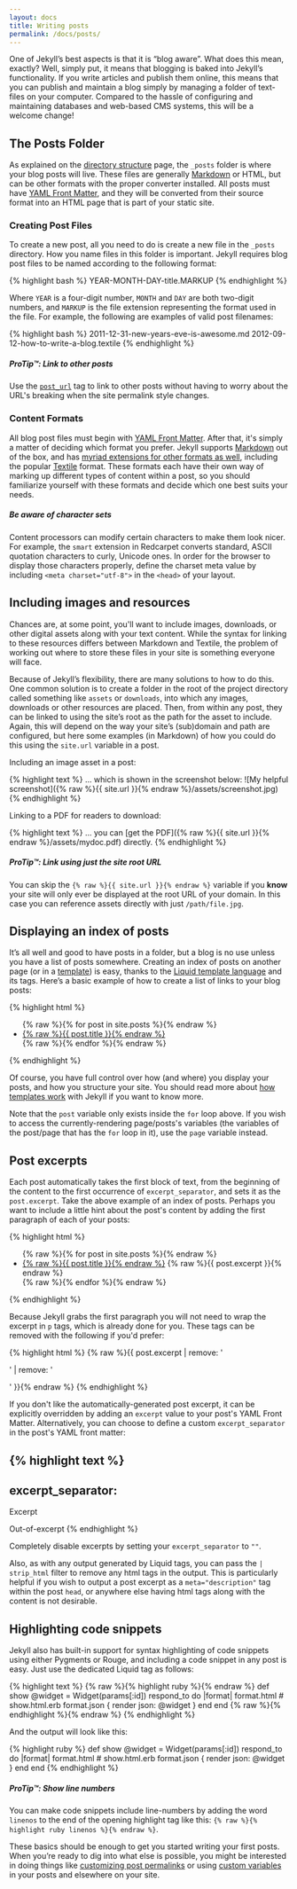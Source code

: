 ```yaml
---
layout: docs
title: Writing posts
permalink: /docs/posts/
---
```


One of Jekyll’s best aspects is that it is “blog aware”. What does this mean,
exactly? Well, simply put, it means that blogging is baked into Jekyll’s
functionality. If you write articles and publish them online, this means that
you can publish and maintain a blog simply by managing a folder of text-files on
your computer. Compared to the hassle of configuring and maintaining databases
and web-based CMS systems, this will be a welcome change!

## The Posts Folder

As explained on the [directory structure](../structure/) page, the `_posts`
folder is where your blog posts will live. These files are generally
[Markdown](http://daringfireball.net/projects/markdown/) or HTML, but can
be other formats with the proper converter installed.
All posts must have [YAML Front Matter](../frontmatter/), and they will be
converted from their source format into an HTML page that is part of your
static site.

### Creating Post Files

To create a new post, all you need to do is create a new file in the `_posts`
directory. How you name files in this folder is important. Jekyll requires blog
post files to be named according to the following format:

{% highlight bash %}
YEAR-MONTH-DAY-title.MARKUP
{% endhighlight %}

Where `YEAR` is a four-digit number, `MONTH` and `DAY` are both two-digit
numbers, and `MARKUP` is the file extension representing the format used in the
file. For example, the following are examples of valid post filenames:

{% highlight bash %}
2011-12-31-new-years-eve-is-awesome.md
2012-09-12-how-to-write-a-blog.textile
{% endhighlight %}

<div class="note">
  <h5>ProTip™: Link to other posts</h5>
  <p>
    Use the <a href="../templates/#post-url"><code>post_url</code></a>
    tag to link to other posts without having to worry about the URL's
    breaking when the site permalink style changes.
  </p>
</div>

### Content Formats

All blog post files must begin with [YAML Front Matter](../frontmatter/). After
that, it's simply a matter of deciding which format you prefer. Jekyll supports
[Markdown][] out of the box,
and has [myriad extensions for other formats as well](/docs/plugins/#converters-1),
including the popular [Textile][] format. These
formats each have their own way of marking up different types of content
within a post, so you should familiarize yourself with these formats and
decide which one best suits your needs.

[Markdown]: http://daringfireball.net/projects/markdown/
[Textile]: http://redcloth.org/textile

<div class="note info">
  <h5>Be aware of character sets</h5>
  <p>
    Content processors can modify certain characters to make them look nicer.
    For example, the <code>smart</code> extension in Redcarpet converts
     standard, ASCII quotation characters to curly, Unicode ones. In order for 
     the browser to display those characters properly, define the charset meta 
     value by including <code>&lt;meta charset=&quot;utf-8&quot;&gt;</code> in 
     the <code>&lt;head&gt;</code> of your layout.
  </p>
</div>

## Including images and resources

Chances are, at some point, you'll want to include images, downloads, or other
digital assets along with your text content. While the syntax for linking to
these resources differs between Markdown and Textile, the problem of working
out where to store these files in your site is something everyone will face.

Because of Jekyll’s flexibility, there are many solutions to how to do this.
One common solution is to create a folder in the root of the project directory
called something like `assets` or `downloads`, into which any images, downloads
or other resources are placed. Then, from within any post, they can be linked
to using the site’s root as the path for the asset to include. Again, this will
depend on the way your site’s (sub)domain and path are configured, but here
some examples (in Markdown) of how you could do this using the `site.url`
variable in a post.

Including an image asset in a post:

{% highlight text %}
… which is shown in the screenshot below:
![My helpful screenshot]({% raw %}{{ site.url }}{% endraw %}/assets/screenshot.jpg)
{% endhighlight %}

Linking to a PDF for readers to download:

{% highlight text %}
… you can [get the PDF]({% raw %}{{ site.url }}{% endraw %}/assets/mydoc.pdf) directly.
{% endhighlight %}

<div class="note">
  <h5>ProTip™: Link using just the site root URL</h5>
  <p>
    You can skip the <code>{% raw %}{{ site.url }}{% endraw %}</code> variable
    if you <strong>know</strong> your site will only ever be displayed at the
    root URL of your domain. In this case you can reference assets directly with
    just <code>/path/file.jpg</code>.
  </p>
</div>

## Displaying an index of posts

It’s all well and good to have posts in a folder, but a blog is no use unless
you have a list of posts somewhere. Creating an index of posts on another page
(or in a [template](../templates/)) is easy, thanks to the [Liquid template language][] and its tags. Here’s a basic example
of how to create a list of links to your blog posts:

[Liquid template language]: http://wiki.shopify.com/Liquid

{% highlight html %}
<ul>
  {% raw %}{% for post in site.posts %}{% endraw %}
    <li>
      <a href="{% raw %}{{ post.url }}{% endraw %}">{% raw %}{{ post.title }}{% endraw %}</a>
    </li>
  {% raw %}{% endfor %}{% endraw %}
</ul>
{% endhighlight %}

Of course, you have full control over how (and where) you display your posts,
and how you structure your site. You should read more about [how templates
work](../templates/) with Jekyll if you want to know more.

Note that the `post` variable only exists inside the `for` loop above. If
you wish to access the currently-rendering page/posts's variables (the
variables of the post/page that has the `for` loop in it), use the `page`
variable instead.

## Post excerpts

Each post automatically takes the first block of text, from the beginning of
the content to the first occurrence of `excerpt_separator`, and sets it as the `post.excerpt`.
Take the above example of an index of posts. Perhaps you want to include
a little hint about the post's content by adding the first paragraph of each of
your posts:

{% highlight html %}
<ul>
  {% raw %}{% for post in site.posts %}{% endraw %}
    <li>
      <a href="{% raw %}{{ post.url }}{% endraw %}">{% raw %}{{ post.title }}{% endraw %}</a>
      {% raw %}{{ post.excerpt }}{% endraw %}
    </li>
  {% raw %}{% endfor %}{% endraw %}
</ul>
{% endhighlight %}

Because Jekyll grabs the first paragraph you will not need to wrap the excerpt
in `p` tags, which is already done for you. These tags can be removed with the
following if you'd prefer:

{% highlight html %}
{% raw %}{{ post.excerpt | remove: '<p>' | remove: '</p>' }}{% endraw %}
{% endhighlight %}

If you don't like the automatically-generated post excerpt, it can be
explicitly overridden by adding an `excerpt` value to your post's YAML
Front Matter. Alternatively, you can choose to define a custom
`excerpt_separator` in the post's YAML front matter:

{% highlight text %}
---
excerpt_separator: <!--more-->
---

Excerpt
<!--more-->
Out-of-excerpt
{% endhighlight %}

Completely disable excerpts by setting your `excerpt_separator` to `""`.

Also, as with any output generated by Liquid tags, you can pass the
`| strip_html` filter to remove any html tags in the output. This is
particularly helpful if you wish to output a post excerpt as a
`meta="description"` tag within the post `head`, or anywhere else having
html tags along with the content is not desirable.

## Highlighting code snippets

Jekyll also has built-in support for syntax highlighting of code snippets using
either Pygments or Rouge, and including a code snippet in any post is easy.
Just use the dedicated Liquid tag as follows:

{% highlight text %}
{% raw %}{% highlight ruby %}{% endraw %}
def show
  @widget = Widget(params[:id])
  respond_to do |format|
    format.html # show.html.erb
    format.json { render json: @widget }
  end
end
{% raw %}{% endhighlight %}{% endraw %}
{% endhighlight %}

And the output will look like this:

{% highlight ruby %}
def show
  @widget = Widget(params[:id])
  respond_to do |format|
    format.html # show.html.erb
    format.json { render json: @widget }
  end
end
{% endhighlight %}

<div class="note">
  <h5>ProTip™: Show line numbers</h5>
  <p>
    You can make code snippets include line-numbers by adding the word
    <code>linenos</code> to the end of the opening highlight tag like this:
    <code>{% raw %}{% highlight ruby linenos %}{% endraw %}</code>.
  </p>
</div>

These basics should be enough to get you started writing your first posts. When
you’re ready to dig into what else is possible, you might be interested in
doing things like [customizing post permalinks](../permalinks/) or
using [custom variables](../variables/) in your posts and elsewhere on your
site.

